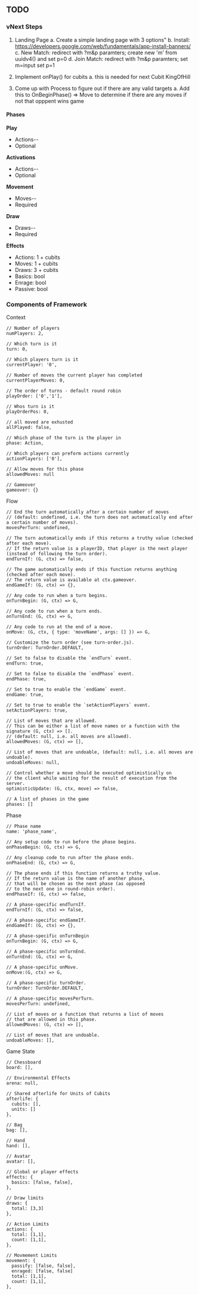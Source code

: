 ## TODO

### vNext Steps

1. Landing Page
a. Create a simple landing page with 3 options"
b. Install: https://developers.google.com/web/fundamentals/app-install-banners/
c. New Match: redirect with ?m&p paramters; create new 'm' from uuidv4() and set p=0
d. Join Match: redirect with ?m&p paramters; set m=input set p=1

2. Implement onPlay() for cubits
a. this is needed for next Cubit KingOfHill

3. Come up with Process to figure out if there are any valid targets
a. Add this to OnBeginPhase() => Move to determine if there are any moves if not that opppent wins game

####  Phases

**Play**
* Actions--
* Optional

**Activations**
* Actions--
* Optional

**Movement**
* Moves--
* Required

**Draw**
* Draws--
* Required

**Effects**
* Actions: 1 + cubits
* Moves: 1 + cubits
* Draws: 3 + cubits
* Basics: bool
* Enrage: bool
* Passive: bool

### Components of Framework

Context
```
// Number of players 
numPlayers: 2,

// Which turn is it
turn: 0,

// Which players turn is it
currentPlayer: '0',

// Number of moves the current player has completed
currentPlayerMoves: 0,

// The order of turns - default round robin 
playOrder: ['0','1'],

// Whos turn is it
playOrderPos: 0,

// all moved are exhusted
allPlayed: false,

// Which phase of the turn is the player in
phase: Action,

// Which players can preform actions currently
actionPlayers: ['0'],

// Allow moves for this phase
allowedMoves: null

// Gameover
gameover: {}
```

Flow

```
// End the turn automatically after a certain number of moves 
// (default: undefined, i.e. the turn does not automatically end after a certain number of moves).
movesPerTurn: undefined,

// The turn automatically ends if this returns a truthy value (checked after each move). 
// If the return value is a playerID, that player is the next player (instead of following the turn order).
endTurnIf: (G, ctx) => false,

// The game automatically ends if this function returns anything (checked after each move).
// The return value is available at ctx.gameover.
endGameIf: (G, ctx) => {},

// Any code to run when a turn begins.
onTurnBegin: (G, ctx) => G,

// Any code to run when a turn ends.
onTurnEnd: (G, ctx) => G,

// Any code to run at the end of a move.
onMove: (G, ctx, { type: 'moveName', args: [] }) => G,

// Customize the turn order (see turn-order.js).
turnOrder: TurnOrder.DEFAULT,

// Set to false to disable the `endTurn` event.
endTurn: true,

// Set to false to disable the `endPhase` event.
endPhase: true,

// Set to true to enable the `endGame` event.
endGame: true,

// Set to true to enable the `setActionPlayers` event.
setActionPlayers: true,

// List of moves that are allowed.
// This can be either a list of move names or a function with the signature (G, ctx) => [].
// (default: null, i.e. all moves are allowed).
allowedMoves: (G, ctx) => [],

// List of moves that are undoable, (default: null, i.e. all moves are undoable).
undoableMoves: null,

// Control whether a move should be executed optimistically on
// the client while waiting for the result of execution from the server.
optimisticUpdate: (G, ctx, move) => false,

// A list of phases in the game
phases: []
```

Phase

```
// Phase name
name: 'phase_name',

// Any setup code to run before the phase begins.
onPhaseBegin: (G, ctx) => G,

// Any cleanup code to run after the phase ends.
onPhaseEnd: (G, ctx) => G,

// The phase ends if this function returns a truthy value.
// If the return value is the name of another phase,
// that will be chosen as the next phase (as opposed
// to the next one in round-robin order).
endPhaseIf: (G, ctx) => false,

// A phase-specific endTurnIf.
endTurnIf: (G, ctx) => false,

// A phase-specific endGameIf.
endGameIf: (G, ctx) => {},

// A phase-specific onTurnBegin
onTurnBegin: (G, ctx) => G,

// A phase-specific onTurnEnd.
onTurnEnd: (G, ctx) => G,

// A phase-specific onMove.
onMove:(G, ctx) => G,

// A phase-specific turnOrder.
turnOrder: TurnOrder.DEFAULT,

// A phase-specific movesPerTurn.
movesPerTurn: undefined,

// List of moves or a function that returns a list of moves
// that are allowed in this phase.
allowedMoves: (G, ctx) => [],

// List of moves that are undoable.
undoableMoves: [],
```

Game State

```
// Chessboard
board: [],

// Environmental Effects
arena: null,

// Shared afterlife for Units of Cubits
afterlife: {
  cubits: [],
  units: []
},

// Bag
bag: [],

// Hand
hand: [],

// Avatar
avatar: [],

// Global or player effects
effects: {
  basics: [false, false], 
},

// Draw limits
draws: {
  total: [3,3]
},

// Action Limits
actions: {
  total: [1,1],
  count: [1,1],
},

// Movmement Limits
movement: {
  passify: [false, false],
  enraged: [false, false]
  total: [1,1],
  count: [1,1],
},
```